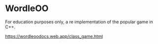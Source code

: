 # WordleOO
For education purposes only, a re implementation of the popular game in C++.

https://wordleoodocs.web.app/class_game.html
